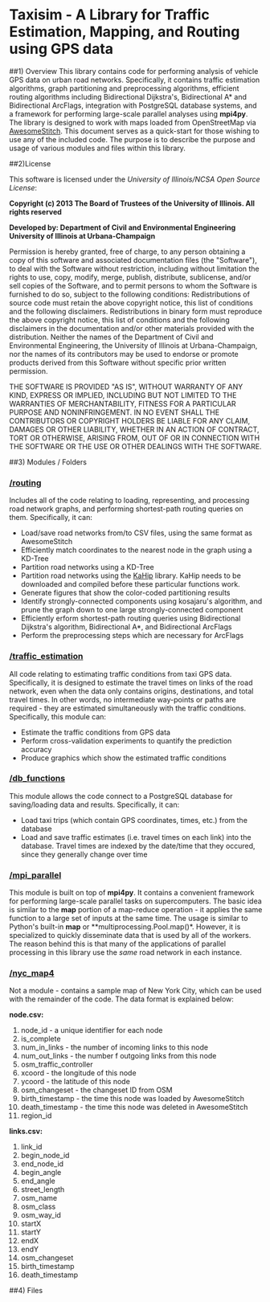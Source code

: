 Taxisim - A Library for Traffic Estimation, Mapping, and Routing using GPS data
================================================================================

##1) Overview
This library contains code for performing analysis of vehicle GPS data on urban road networks.  Specifically, it contains traffic estimation algorithms, graph partitioning and preprocessing algorithms, efficient routing algorithms including Bidirectional Dijkstra's, Bidirectional A\* and Bidirectional ArcFlags, integration with PostgreSQL database systems, and a framework for performing large-scale parallel analyses using **mpi4py**.  The library is designed to work with maps loaded from OpenStreetMap via [AwesomeStitch](https://github.com/Lab-Work/AwesomeStitch). This document serves as a quick-start for those wishing to use any of the included code.  The purpose is to describe the purpose and usage of various modules and files within this library.


##2)License


This software is licensed under the *University of Illinois/NCSA Open Source License*:

**Copyright (c) 2013 The Board of Trustees of the University of Illinois. All rights reserved**

**Developed by: Department of Civil and Environmental Engineering University of Illinois at Urbana-Champaign**

Permission is hereby granted, free of charge, to any person obtaining a copy of this software and associated documentation files (the "Software"), to deal with the Software without restriction, including without limitation the rights to use, copy, modify, merge, publish, distribute, sublicense, and/or sell copies of the Software, and to permit persons to whom the Software is furnished to do so, subject to the following conditions: Redistributions of source code must retain the above copyright notice, this list of conditions and the following disclaimers. Redistributions in binary form must reproduce the above copyright notice, this list of conditions and the following disclaimers in the documentation and/or other materials provided with the distribution. Neither the names of the Department of Civil and Environmental Engineering, the University of Illinois at Urbana-Champaign, nor the names of its contributors may be used to endorse or promote products derived from this Software without specific prior written permission.

THE SOFTWARE IS PROVIDED "AS IS", WITHOUT WARRANTY OF ANY KIND, EXPRESS OR IMPLIED, INCLUDING BUT NOT LIMITED TO THE WARRANTIES OF MERCHANTABILITY, FITNESS FOR A PARTICULAR PURPOSE AND NONINFRINGEMENT. IN NO EVENT SHALL THE CONTRIBUTORS OR COPYRIGHT HOLDERS BE LIABLE FOR ANY CLAIM, DAMAGES OR OTHER LIABILITY, WHETHER IN AN ACTION OF CONTRACT, TORT OR OTHERWISE, ARISING FROM, OUT OF OR IN CONNECTION WITH THE SOFTWARE OR THE USE OR OTHER DEALINGS WITH THE SOFTWARE.

##3) Modules / Folders

### [/routing](routing)
Includes all of the code relating to loading, representing, and processing road network graphs, and performing shortest-path routing queries on them.  Specifically, it can:
- Load/save road networks from/to CSV files, using the same format as AwesomeStitch
- Efficiently match coordinates to the nearest node in the graph using a KD-Tree
- Partition road networks using a KD-Tree
- Partition road networks using the [KaHip](https://github.com/schulzchristian/KaHIP/) library.  KaHip needs to be downloaded and compiled before these particular functions work.
- Generate figures that show the color-coded partitioning results
- Identify strongly-connected components using kosajaru's algorithm, and prune the graph down to one large strongly-connected component
- Efficiently erform shortest-path routing queries using Bidirectional Dijkstra's algorithm, Bidirectional A\*, and Bidirectional ArcFlags
- Perform the preprocessing steps which are necessary for ArcFlags

### [/traffic_estimation](traffic_estimation)
All code relating to estimating traffic conditions from taxi GPS data.  Specifically, it is designed to estimate the travel times on links of the road network, even when the data only contains origins, destinations, and total travel times.  In other words, no intermediate way-points or paths are required - they are estimated simultaneously with the traffic conditions.  Specifically, this module can:
- Estimate the traffic conditions from GPS data
- Perform cross-validation experiments to quantify the prediction accuracy
- Produce graphics which show the estimated traffic conditions

### [/db_functions](db_functions)
This module allows the code connect to a PostgreSQL database for saving/loading data and results.  Specifically, it can:
- Load taxi trips (which contain GPS coordinates, times, etc.) from the database
- Load and save traffic estimates (i.e. travel times on each link) into the database.  Travel times are indexed by the date/time that they occured, since they generally change over time

### [/mpi_parallel](mpi_parallel)
This module is built on top of **mpi4py**.  It contains a convenient framework for performing large-scale parallel tasks on supercomputers.  The basic idea is similar to the **map** portion of a map-reduce operation - it applies the same function to a large set of inputs at the same time.  The usage is similar to Python's built-in **map** or **multiprocessing.Pool.map()*.  However, it is specialized to quickly disseminate data that is used by all of the workers.  The reason behind this is that many of the applications of parallel processing in this library use the *same* road network in each instance.


### [/nyc_map4](nyc_map4)
Not a module - contains a sample map of New York City, which can be used with the remainder of the code.  The data format is explained below:

**node.csv:**

1. node_id - a unique identifier for each node
2. is_complete
3. num_in_links - the number of incoming links to this node
4. num_out_links - the number f outgoing links from this node
5. osm_traffic_controller
6. xcoord - the longitude of this node
7. ycoord - the latitude of this node
8. osm_changeset - the changeset ID from OSM
9. birth_timestamp - the time this node was loaded by AwesomeStitch
10. death_timestamp - the time this node was deleted in AwesomeStitch
11. region_id


**links.csv:**

1. link_id
2. begin_node_id
3. end_node_id
4. begin_angle
5. end_angle
6. street_length
7. osm_name
8. osm_class
9. osm_way_id
10. startX
11. startY
12. endX
13. endY
14. osm_changeset
15. birth_timestamp
16. death_timestamp




##4) Files





